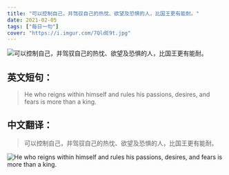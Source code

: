 ```yaml
---
title: "可以控制自己，并驾驭自己的热忱、欲望及恐惧的人，比国王更有能耐。"
date: 2021-02-05
tags: ["每日一句"]
cover: "https://i.imgur.com/7QldE9t.jpg"
---
```


![可以控制自己，并驾驭自己的热忱、欲望及恐惧的人，比国王更有能耐。](https://i.imgur.com/nJHuEya.jpg)

## 英文短句：
> He who reigns within himself and rules his passions, desires, and fears is more than a king.

<!--more-->

## 中文翻译：
> 可以控制自己，并驾驭自己的热忱、欲望及恐惧的人，比国王更有能耐。

![He who reigns within himself and rules his passions, desires, and fears is more than a king.](https://i.imgur.com/XNGZUB6.jpg)

